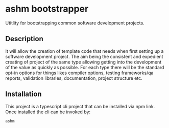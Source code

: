 # ashm bootstrapper

Utitlity for bootstrapping common software development projects. 

## Description

It will allow the creation of template code that needs when first setting up a software development project. The aim being the consistent and expedient creating of project of the same type allowing getting into the development of the value as quickly as possible.  For each type there will be the standard opt-in options for things likes compiler options, testing frameworks/qa reports, validation libraries, documentation, project structure etc.

## Installation

This project is a typescript cli project that can be installed via npm link.  Once installed the cli can be invoked by:

```sh
ashm
```

